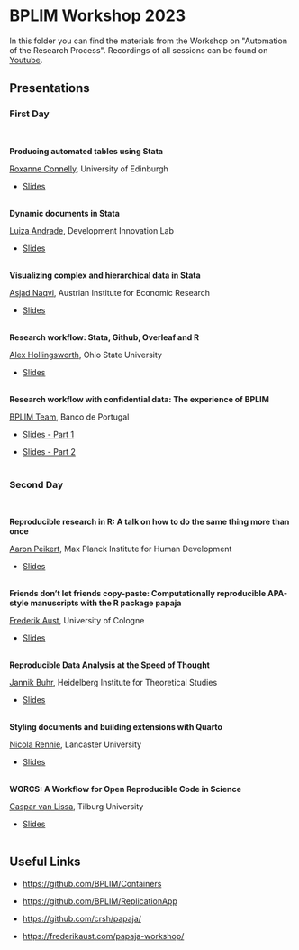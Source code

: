 # BPLIM Workshop 2023

In this folder you can find the materials from the Workshop on "Automation of the Research Process".
Recordings of all sessions can be found on [Youtube]().


## Presentations

### First Day

<br/>

**Producing automated tables using Stata**

[Roxanne Connelly](https://www.sps.ed.ac.uk/staff/roxanne-connelly), University of Edinburgh

- [Slides](https://github.com/BPLIM/Workshops/blob/master/BPLIM2023/Day_1_1_Roxanne_Connelly.pdf) <br/><br/>

**Dynamic documents in Stata**

[Luiza Andrade](https://bfi.uchicago.edu/scholar/luiza-andrade/), Development Innovation Lab

- [Slides](https://github.com/BPLIM/Workshops/blob/master/BPLIM2023/Day_1_2_Luiza_Andrade.pdf) <br/><br/>

**Visualizing complex and hierarchical data in Stata**

[Asjad Naqvi](https://asjadnaqvi.github.io/), Austrian Institute for Economic Research

- [Slides](https://github.com/BPLIM/Workshops/blob/master/BPLIM2023/Day_1_3_Asjad_Naqvi.pdf) <br/><br/>

**Research workflow: Stata, Github, Overleaf and R**

[Alex Hollingsworth](https://hollina.github.io/), Ohio State University

- [Slides](https://github.com/BPLIM/Workshops/blob/master/BPLIM2023/) <br/><br/>

**Research workflow with confidential data: The experience of BPLIM**

[BPLIM Team](https://bplim.bportugal.pt/), Banco de Portugal

- [Slides - Part 1](https://github.com/BPLIM/Workshops/blob/master/BPLIM2023/Day_1_5_BPLIM_1.pdf)

- [Slides - Part 2](https://github.com/BPLIM/Workshops/blob/master/BPLIM2023/Day_1_5_BPLIM_2.pdf) <br/><br/>




### Second Day

<br/>

**Reproducible research in R: A talk on how to do the same thing more than once**

[Aaron Peikert](https://www.mpib-berlin.mpg.de/person/103737), Max Planck Institute for Human Development

- [Slides](https://aaronpeikert.github.io/repro-talk/) <br/><br/>


**Friends don’t let friends copy-paste: Computationally reproducible APA-style manuscripts with the R package papaja**

[Frederik Aust](https://methexp.uni-koeln.de/en/members/frederik-aust/), University of Cologne

- [Slides](https://github.com/BPLIM/Workshops/blob/master/BPLIM2023/) <br/><br/>


**Reproducible Data Analysis at the Speed of Thought**

[Jannik Buhr](https://jmbuhr.de/), Heidelberg Institute for Theoretical Studies

- [Slides](https://github.com/BPLIM/Workshops/blob/master/BPLIM2023/) <br/><br/>

**Styling documents and building extensions with Quarto**

[Nicola Rennie](https://nrennie.rbind.io/), Lancaster University

- [Slides](https://github.com/BPLIM/Workshops/blob/master/BPLIM2023/Day_2_4_Nicola_Rennie.pdf) <br/><br/>

**WORCS: A Workflow for Open Reproducible Code in Science**

[Caspar van Lissa](https://cjvanlissa.github.io/resume/), Tilburg University

- [Slides](https://cjvanlissa.github.io/worcshop/Porto_2023.html) <br/><br/>


## Useful Links

- https://github.com/BPLIM/Containers

- https://github.com/BPLIM/ReplicationApp

- https://github.com/crsh/papaja/

- https://frederikaust.com/papaja-workshop/











